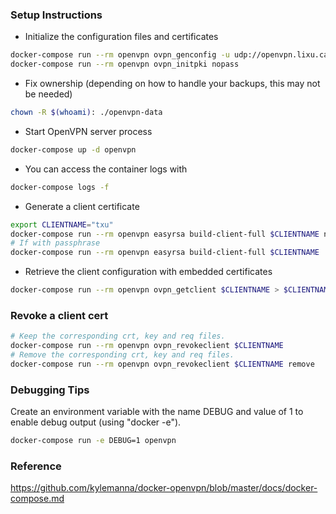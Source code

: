 ### Setup Instructions
* Initialize the configuration files and certificates
```bash
docker-compose run --rm openvpn ovpn_genconfig -u udp://openvpn.lixu.ca
docker-compose run --rm openvpn ovpn_initpki nopass
```
* Fix ownership (depending on how to handle your backups, this may not be needed)
```bash
chown -R $(whoami): ./openvpn-data
```
* Start OpenVPN server process
```bash
docker-compose up -d openvpn
```
* You can access the container logs with
```bash
docker-compose logs -f
```
* Generate a client certificate
```bash
export CLIENTNAME="txu"
docker-compose run --rm openvpn easyrsa build-client-full $CLIENTNAME nopass
# If with passphrase
docker-compose run --rm openvpn easyrsa build-client-full $CLIENTNAME
```
* Retrieve the client configuration with embedded certificates
```bash
docker-compose run --rm openvpn ovpn_getclient $CLIENTNAME > $CLIENTNAME.ovpn
```

### Revoke a client cert
```bash
# Keep the corresponding crt, key and req files.
docker-compose run --rm openvpn ovpn_revokeclient $CLIENTNAME
# Remove the corresponding crt, key and req files.
docker-compose run --rm openvpn ovpn_revokeclient $CLIENTNAME remove
```

### Debugging Tips
Create an environment variable with the name DEBUG and value of 1 to enable debug output (using "docker -e").
```bash
docker-compose run -e DEBUG=1 openvpn
```

### Reference
https://github.com/kylemanna/docker-openvpn/blob/master/docs/docker-compose.md
